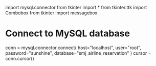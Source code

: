import mysql.connector
from tkinter import *
from tkinter.ttk import Combobox
from tkinter import messagebox

# Connect to MySQL database
conn = mysql.connector.connect(
    host="localhost",
    user="root",
    password="sunshine",
    database="smj_airline_reservation"
)
cursor = conn.cursor()
